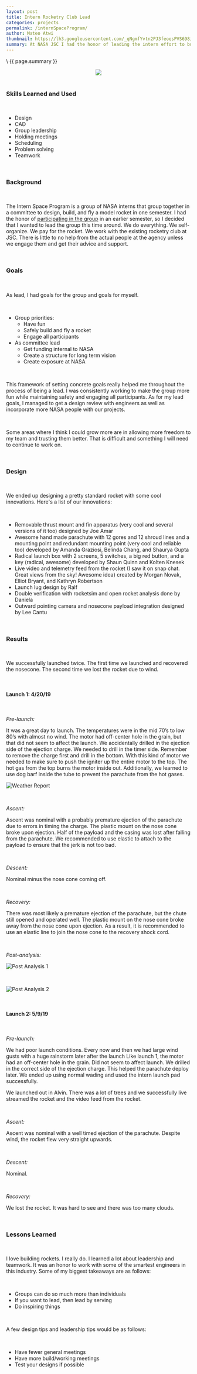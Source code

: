 ```yaml
---
layout: post
title: Intern Rocketry Club Lead
categories: projects
permalink: /internSpaceProgram/
author: Mateo Atwi
thumbnail: https://lh3.googleusercontent.com/_qNgmfYvtn2PJ3feoesPVS698iB-m7Bgg0JBcV22KBhIRWMQAUKW7ZUAv5NAz1T52Yx7k0HnWYrVY0n85SyidAuT6bAQxsX0ib0cEf5CQd6WgPLMrqNpqCOtsGt1-k3g_rf6dOsyDeI=w2400
summary: At NASA JSC I had the honor of leading the intern effort to build and fly model rockets. This Spring we successfully designed and flew a rocket two seperate times. The second launch featured a live stream from the camera and live telemetry streamed down to a launch box. For more information about the team please visit the [intern space program website](https://www.internspaceprogram.com/).
---
```


\\
{{ page.summary }}

<div class="separator" style="clear: both; text-align: center;">
<a href='https://photos.app.goo.gl/NKaWcyNLNVWJVT1FA'><img src='https://lh3.googleusercontent.com/_qNgmfYvtn2PJ3feoesPVS698iB-m7Bgg0JBcV22KBhIRWMQAUKW7ZUAv5NAz1T52Yx7k0HnWYrVY0n85SyidAuT6bAQxsX0ib0cEf5CQd6WgPLMrqNpqCOtsGt1-k3g_rf6dOsyDeI=w2400' style="max-width: 49%; position: relative;"/></a>
</div>

<br>

### Skills Learned and Used

<br>

* Design
* CAD
* Group leadership
* Holding meetings
* Scheduling
* Problem solving
* Teamwork

<br>

### Background

<br>

The Intern Space Program is a group of NASA interns that group together in a committee to design, build, and fly a model rocket in one semester. I had the honor of [participating in the group](/rocketryRecovery/) in an earlier semester, so I decided that I wanted to lead the group this time around. We do everything. We self-organize. We pay for the rocket. We work with the existing rocketry club at JSC. There is little to no help from the actual people at the agency unless we engage them and get their advice and support.

<br>

### Goals

<br>

As lead, I had goals for the group and goals for myself.

<br>

* Group priorities:
   * Have fun
   * Safely build and fly a rocket
   * Engage all participants
* As committee lead
   * Get funding internal to NASA
   * Create a structure for long term vision
   * Create exposure at NASA

<br>

This framework of setting concrete goals really helped me throughout the process of being a lead. I was consistently working to make the group more fun while maintaining safety and engaging all participants. As for my lead goals, I managed to get a design review with engineers as well as incorporate more NASA people with our projects.

<br>

Some areas where I think I could grow more are in allowing more freedom to my team and trusting them better. That is difficult and something I will need to continue to work on.

<br>

### Design

<br>

We ended up designing a pretty standard rocket with some cool innovations. Here's a list of our innovations:

<br>

* Removable thrust mount and fin apparatus (very cool and several versions of it too) designed by Joe Amar
* Awesome hand made parachute with 12 gores and 12 shroud lines and a mounting point and redundant mounting point (very cool and reliable too) developed by Amanda Graziosi, Belinda Chang, and Shaurya Gupta
* Radical launch box with 2 screens, 5 switches, a big red button, and a key (radical, awesome) developed by Shaun Quinn and Kolten Knesek
* Live video and telemetry feed from the rocket (I saw it on snap chat. Great views from the sky! Awesome idea) created by Morgan Novak, Elliot Bryant, and Kathryn Robertson
* Launch lug design by Ralf
* Double verification with rocketsim and open rocket analysis done by Daniela
* Outward pointing camera and nosecone payload integration designed by Lee Cantu

<br>

### Results

<br>

We successfully launched twice. The first time we launched and recovered the nosecone. The second time we lost the rocket due to wind.

<br>


#### Launch 1: 4/20/19

<br>

*Pre-launch:*

It was a great day to launch. The temperatures were in the mid 70’s to low 80’s with almost no wind. The motor had off-center hole in the grain, but that did not seem to affect the launch. We accidentally drilled in the ejection side of the ejection charge. We needed to drill in the timer side. Remember to remove the charge first and drill in the bottom. With this kind of motor we needed to make sure to push the igniter up the entire motor to the top. The hot gas from the top burns the motor inside out. Additionally, we learned to use dog barf inside the tube to prevent the parachute from the hot gases.

![Weather Report](/assets/images/rocketLaunches/19-04-20_ISP_Launch_1/WeatherScreenShot.png)

<br>

*Ascent:*

Ascent was nominal with a probably premature ejection of the parachute due to errors in timing the charge. The plastic mount on the nose cone broke upon ejection. Half of the payload and the casing was lost after falling from the parachute. We recommended to use elastic to attach to the payload to ensure that the jerk is not too bad.

<br>

*Descent:*

Nominal minus the nose cone coming off.

<br>

*Recovery:*

There was most likely a premature ejection of the parachute, but the chute still opened and operated well. The plastic mount on the nose cone broke away from the nose cone upon ejection. As a result, it is recommended to use an elastic line to join the nose cone to the recovery shock cord.

<br>

*Post-analysis:*

![Post Analysis 1](/assets/images/rocketLaunches/19-04-20_ISP_Launch_1/PadAnalysis.png)

<br>

![Post Analysis 2](/assets/images/rocketLaunches/19-04-20_ISP_Launch_1/PadAnalysis2.png)

<br>

#### Launch 2: 5/9/19

<br>

*Pre-launch:*

We had poor launch conditions. Every now and then we had large wind gusts with a huge rainstorm later after the launch Like launch 1, the motor had an off-center hole in the grain. Did not seem to affect launch. We drilled in the correct side of the ejection charge. This helped the parachute deploy later. We ended up using normal wading and used the intern launch pad successfully.

We launched out in Alvin. There was a lot of trees and we successfully live streamed the rocket and the video feed from the rocket.

<br>

*Ascent:*

Ascent was nominal with a well timed ejection of the parachute. Despite wind, the rocket flew very straight upwards.

<br>

*Descent:*

Nominal.

<br>

*Recovery:*

We lost the rocket. It was hard to see and there was too many clouds.

<br>

### Lessons Learned

<br>

I love building rockets. I really do. I learned a lot about leadership and teamwork. It was an honor to work with some of the smartest engineers in this industry. Some of my biggest takeaways are as follows:

<br>

* Groups can do so much more than individuals
* If you want to lead, then lead by serving
* Do inspiring things

<br>

A few design tips and leadership tips would be as follows:

<br>

* Have fewer general meetings
* Have more build/working meetings
* Test your designs if possible
